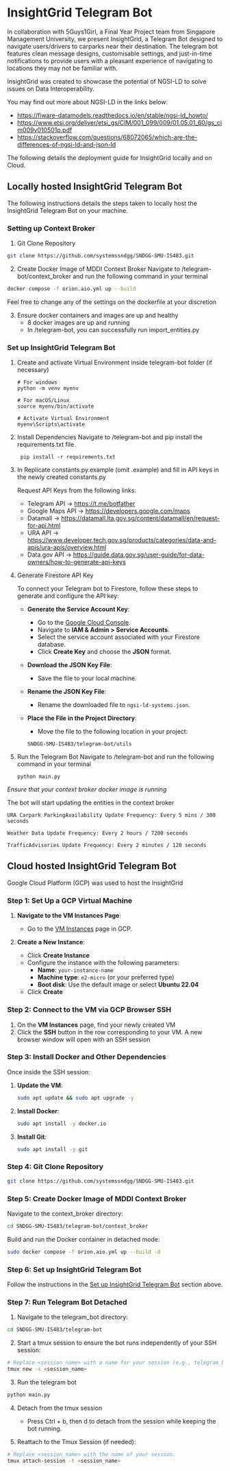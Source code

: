 <h1> InsightGrid Telegram Bot </h1>
In collaboration with 5Guys1Girl, a Final Year Project team from Singapore Management University, we present InsightGrid, a Telegram Bot designed to navigate users/drivers to carparks near their destination. The telegram bot features clean message designs, customisable settings, and just-in-time notifications to provide users with a pleasant experience of navigating to locations they may not be familiar with.

InsightGrid was created to showcase the potential of NGSI-LD to solve issues on Data Interoperability.

You may find out more about NGSI-LD in the links below:
- https://fiware-datamodels.readthedocs.io/en/stable/ngsi-ld_howto/
- https://www.etsi.org/deliver/etsi_gs/CIM/001_099/009/01.05.01_60/gs_cim009v010501p.pdf
- https://stackoverflow.com/questions/68072065/which-are-the-differences-of-ngsi-ld-and-json-ld

The following details the deployment guide for InsightGrid locally and on Cloud.

<h2>Locally hosted InsightGrid Telegram Bot</h2>
The following instructions details the steps taken to locally host the InsightGrid Telegram Bot on your machine.

<h3>Setting up Context Broker</h3>

1) Git Clone Repository
```bash
git clone https://github.com/systemssndgg/SNDGG-SMU-IS483.git
```

2) Create Docker Image of MDDI Context Broker
Navigate to /telegram-bot/context_broker and run the following command in your terminal
```bash
docker compose -f orion.aio.yml up --build
```

Feel free to change any of the settings on the dockerfile at your discretion

3) Ensure docker containers and images are up and healthy
    - 8 docker images are up and running
    - In /telegram-bot, you can successfully run import_entities.py

<h3 id="set-up-insightgrid-telegram-bot">Set up InsightGrid Telegram Bot</h3>
                
1) Create and activate Virtual Environment inside telegram-bot folder (if necessary)

       # For windows
       python -m venv myenv
   
       # For macOS/Linux
       source myenv/bin/activate
   
       # Activate Virtual Environment
       myenv\Scripts\activate

2) Install Dependencies
   Navigate to /telegram-bot and pip install the requirements.txt file

        pip install -r requirements.txt
 
3) In Replicate constants.py.example (omit .example) and fill in API keys in the newly created constants.py

   Request API Keys from the following links:
    - Telegram API -> https://t.me/botfather
    - Google Maps API -> https://developers.google.com/maps
    - Datamall -> https://datamall.lta.gov.sg/content/datamall/en/request-for-api.html 
    - URA API -> https://www.developer.tech.gov.sg/products/categories/data-and-apis/ura-apis/overview.html
    - Data.gov API -> https://guide.data.gov.sg/user-guide/for-data-owners/how-to-generate-api-keys
  
4) Generate Firestore API Key

   To connect your Telegram bot to Firestore, follow these steps to generate and configure the API key:

   - **Generate the Service Account Key**:
     - Go to the [Google Cloud Console](https://console.cloud.google.com/).
     - Navigate to **IAM & Admin > Service Accounts**.
     - Select the service account associated with your Firestore database.
     - Click **Create Key** and choose the **JSON** format.

   - **Download the JSON Key File**:
     - Save the file to your local machine.

   - **Rename the JSON Key File**:
     - Rename the downloaded file to `ngsi-ld-systems.json`.

   - **Place the File in the Project Directory**:
     - Move the file to the following location in your project:
     ```
     SNDGG-SMU-IS483/telegram-bot/utils
     ```
      
5) Run the Telegram Bot
   Navigate to /telegram-bot and run the following command in your terminal

       python main.py
_Ensure that your context broker docker image is running_

The bot will start updating the entities in the context broker
    
    URA Carpark ParkingAvailability Update Frequency: Every 5 mins / 300 seconds

    Weather Data Update Frequency: Every 2 hours / 7200 seconds

    TrafficAdvisories Update Frequency: Every 2 minutes / 120 seconds

<h2> Cloud hosted InsightGrid Telegram Bot </h2>
Google Cloud Platform (GCP) was used to host the InsightGrid

### Step 1: Set Up a GCP Virtual Machine

1. **Navigate to the VM Instances Page**:
   - Go to the [VM Instances](https://console.cloud.google.com/compute/instances) page in GCP.

2. **Create a New Instance**:
   - Click **Create Instance**
   - Configure the instance with the following parameters:
     - **Name**: `your-instance-name`
     - **Machine type**: `e2-micro` (or your preferred type)
     - **Boot disk**: Use the default image or select **Ubuntu 22.04**
   - Click **Create**

### Step 2: Connect to the VM via GCP Browser SSH

1. On the **VM Instances** page, find your newly created VM
2. Click the **SSH** button in the row corresponding to your VM. A new browser window will open with an SSH session

### Step 3: Install Docker and Other Dependencies

Once inside the SSH session:

1. **Update the VM**:
   ```bash
   sudo apt update && sudo apt upgrade -y
   ```
2. **Install Docker**:
   ```bash
   sudo apt install -y docker.io
   ```
3. **Install Git**:
   ```bash
   sudo apt install -y git
   ```

### Step 4: Git Clone Repository
```bash
git clone https://github.com/systemssndgg/SNDGG-SMU-IS483.git
```
   
### Step 5: Create Docker Image of MDDI Context Broker 
Navigate to the context_broker directory:
```bash
cd SNDGG-SMU-IS483/telegram-bot/context_broker
```
Build and run the Docker container in detached mode:
```bash
sudo docker compose -f orion.aio.yml up --build -d
```

### Step 6: Set up InsightGrid Telegram Bot
Follow the instructions in the [Set up InsightGrid Telegram Bot](#set-up-insightgrid-telegram-bot) section above.

### Step 7: Run Telegram Bot Detached
1. Navigate to the telegram_bot directory:
```bash
cd SNDGG-SMU-IS483/telegram-bot
```
2. Start a tmux session to ensure the bot runs independently of your SSH session:
```bash
# Replace <session_name> with a name for your session (e.g., telegram_bot)
tmux new -s <session_name>
```

3. Run the telegram bot
```bash
python main.py
```

4. Detach from the tmux session
   - Press Ctrl + b, then d to detach from the session while keeping the bot running.

5. Reattach to the Tmux Session (if needed):
```bash
# Replace <session_name> with the name of your session.
tmux attach-session -t <session_name>
```
